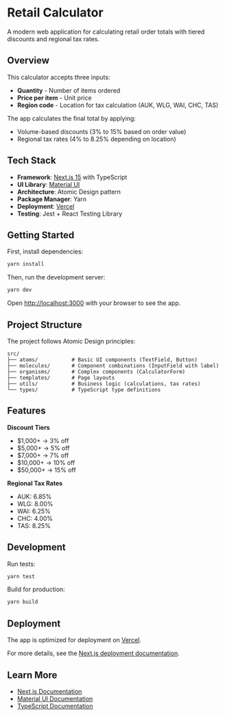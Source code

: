 # Retail Calculator

A modern web application for calculating retail order totals with tiered discounts and regional tax rates.

## Overview

This calculator accepts three inputs:
- **Quantity** - Number of items ordered
- **Price per item** - Unit price
- **Region code** - Location for tax calculation (AUK, WLG, WAI, CHC, TAS)

The app calculates the final total by applying:
- Volume-based discounts (3% to 15% based on order value)
- Regional tax rates (4% to 8.25% depending on location)

## Tech Stack

- **Framework**: [Next.js 15](https://nextjs.org) with TypeScript
- **UI Library**: [Material UI](https://mui.com)
- **Architecture**: Atomic Design pattern
- **Package Manager**: Yarn
- **Deployment**: [Vercel](https://vercel.com)
- **Testing**: Jest + React Testing Library

## Getting Started

First, install dependencies:

```bash
yarn install
```

Then, run the development server:

```bash
yarn dev
```

Open [http://localhost:3000](http://localhost:3000) with your browser to see the app.

## Project Structure

The project follows Atomic Design principles:

```
src/
├── atoms/           # Basic UI components (TextField, Button)
├── molecules/       # Component combinations (InputField with label)
├── organisms/       # Complex components (CalculatorForm)
├── templates/       # Page layouts
├── utils/           # Business logic (calculations, tax rates)
└── types/           # TypeScript type definitions
```

## Features

**Discount Tiers**
- $1,000+ → 3% off
- $5,000+ → 5% off
- $7,000+ → 7% off
- $10,000+ → 10% off
- $50,000+ → 15% off

**Regional Tax Rates**
- AUK: 6.85%
- WLG: 8.00%
- WAI: 6.25%
- CHC: 4.00%
- TAS: 8.25%

## Development

Run tests:

```bash
yarn test
```

Build for production:

```bash
yarn build
```

## Deployment

The app is optimized for deployment on [Vercel](https://vercel.com/new?utm_medium=default-template&filter=next.js&utm_source=create-next-app&utm_campaign=create-next-app-readme).

For more details, see the [Next.js deployment documentation](https://nextjs.org/docs/app/building-your-application/deploying).

## Learn More

- [Next.js Documentation](https://nextjs.org/docs)
- [Material UI Documentation](https://mui.com/material-ui/getting-started/)
- [TypeScript Documentation](https://www.typescriptlang.org/docs/)
